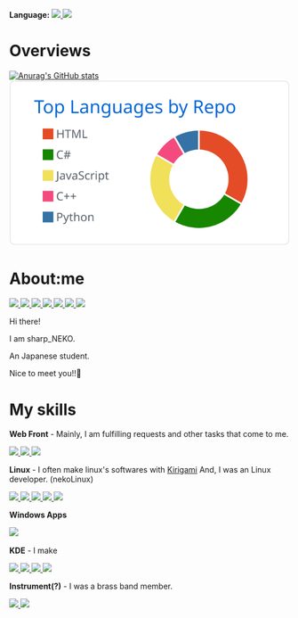 **Language:**
[![](https://img.shields.io/badge/-English-55555.svg?style=flat-square&logoColor=ffffff&color=333333)
](https://github.com/sharp-NEKO/)
[![](https://img.shields.io/badge/-Japanese-55555.svg?style=flat-square&logoColor=ffffff&color=333333)
](https://github.com/sharp-NEKO/sharp-NEKO/blob/main/readme-ja.md)

# Overviews
[![Anurag's GitHub stats](https://github-readme-stats.vercel.app/api?username=sharp-NEKO&count_private=true&show_icons=true)](https://github.com/anuraghazra/github-readme-stats)
![](https://raw.githubusercontent.com/sharp-NEKO/profile-graph/master/profile-summary-card-output/github/1-repos-per-language.svg)

# About:me
[![](https://img.shields.io/badge/Ablaze-Admin-fd8027.svg?style=for-the-badge)
](https://ablaze.one)
[![](https://img.shields.io/twitter/follow/sharp_NEKO?color=1d9bf0&label=Follow&logo=twitter&logoColor=ffffff&style=for-the-badge)
](https://twitter.com/sharp_NEKO)
[![](https://img.shields.io/github/followers/sharp-NEKO?style=for-the-badge&logo=github)
](https://github.com/sharp-NEKO/)
[![](https://img.shields.io/badge/Qiita-69_contrib.-55c500.svg?style=for-the-badge)
](https://qiita.com/sharp_NEKO)
[![](https://img.shields.io/badge/Instagram-186-CF2E92.svg?style=for-the-badge&logo=instagram&logoColor=ffffff)
](https://www.instagram.com/sharp_neko/)
[![](https://img.shields.io/badge/Discord-sharp_NEKO-5869ea.svg?style=for-the-badge&logo=discord&logoColor=ffffff)
](https://discord.com/channels/@me)
[![](https://img.shields.io/youtube/channel/subscribers/UCVfTRXbphYTjiSP1tZDyMxw?label=YouTube&logo=youtube&style=for-the-badge)
](https://www.youtube.com/channel/UCVfTRXbphYTjiSP1tZDyMxw)

Hi there!

I am sharp_NEKO.

An Japanese student.

Nice to meet you!!🤝

# My skills
**Web Front**
\- Mainly, I am fulfilling requests and other tasks that come to me.

[![](https://img.shields.io/badge/-HTML-dd4d25.svg?style=flat-square&logoColor=ffffff)
]()
[![](https://img.shields.io/badge/-CSS-026cb5.svg?style=flat-square&logoColor=ffffff)
]()
[![](https://img.shields.io/badge/-SCSS-d1639d.svg?style=flat-square&logoColor=ffffff)
]()

**Linux**
\- I often make linux's softwares with <a href="https://github.com/KDE/kirigami">Kirigami</a>
And, I was an Linux developer. (nekoLinux)

[![](https://img.shields.io/badge/Cpp-little-55555.svg?style=flat-square&logoColor=ffffff&color=888888)
]()
[![](https://img.shields.io/badge/QtQuick(QML)-little-55555.svg?style=flat-square&logoColor=ffffff&color=888888)
]()
[![](https://img.shields.io/badge/-Kirigami-55555.svg?style=flat-square&logoColor=ffffff&color=555555)
]()
[![](https://img.shields.io/badge/-ShellScript-55555.svg?style=flat-square&logoColor=ffffff&color=555555)
]()
[![](https://img.shields.io/badge/-develop_distro-55555.svg?style=flat-square&logoColor=ffffff&color=555555)
]()

**Windows Apps**

[![](https://img.shields.io/badge/-Csharp-55555.svg?style=flat-square&logoColor=ffffff&color=555555)
]()

**KDE**
\- I make

[![](https://img.shields.io/badge/-theme-55555.svg?style=flat-square&logoColor=ffffff&color=555555)
]()
[![](https://img.shields.io/badge/-plasomid-55555.svg?style=flat-square&logoColor=ffffff&color=555555)
]()
[![](https://img.shields.io/badge/-iconpack-55555.svg?style=flat-square&logoColor=ffffff&color=555555)
]()
[![](https://img.shields.io/badge/-customize_UI-55555.svg?style=flat-square&logoColor=ffffff&color=555555)
]()

**Instrument(?)**
\- I was a brass band member.

[![](https://img.shields.io/badge/-trombone-55555.svg?style=flat-square&logoColor=ffffff&color=ffd770)
]()
[![](https://img.shields.io/badge/-tuba-55555.svg?style=flat-square&logoColor=ffffff&color=ffd770)
]()
